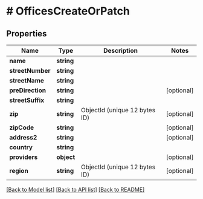 # # OfficesCreateOrPatch

## Properties

Name | Type | Description | Notes
------------ | ------------- | ------------- | -------------
**name** | **string** |  |
**streetNumber** | **string** |  |
**streetName** | **string** |  |
**preDirection** | **string** |  | [optional]
**streetSuffix** | **string** |  |
**zip** | **string** | ObjectId (unique 12 bytes ID) | [optional]
**zipCode** | **string** |  | [optional]
**address2** | **string** |  | [optional]
**country** | **string** |  |
**providers** | **object** |  | [optional]
**region** | **string** | ObjectId (unique 12 bytes ID) | [optional]

[[Back to Model list]](../../README.md#models) [[Back to API list]](../../README.md#endpoints) [[Back to README]](../../README.md)
